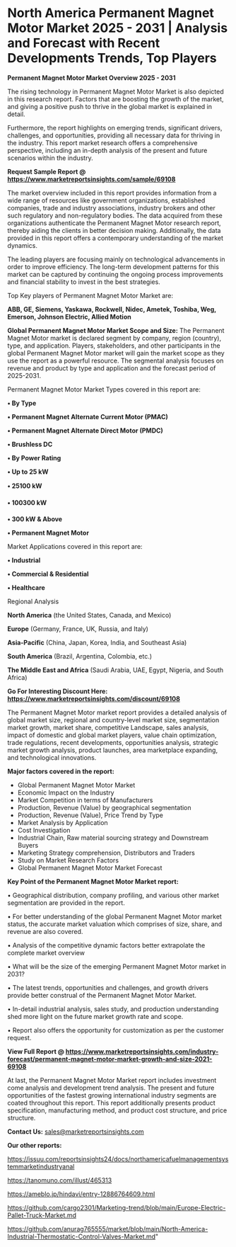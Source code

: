 # North America Permanent Magnet Motor Market 2025 - 2031 | Analysis and Forecast with Recent Developments Trends, Top Players

<Strong> Permanent Magnet Motor Market Overview 2025 - 2031</strong>

The rising technology in Permanent Magnet Motor Market is also depicted in this research report. Factors that are boosting the growth of the market, and giving a positive push to thrive in the global market is explained in detail.

Furthermore, the report highlights on emerging trends, significant drivers, challenges, and opportunities, providing all necessary data for thriving in the industry. This report market research offers a comprehensive perspective, including an in-depth analysis of the present and future scenarios within the industry.

<strong>Request Sample Report @ <a href=https://www.marketreportsinsights.com/sample/69108>https://www.marketreportsinsights.com/sample/69108</a></strong>

The market overview included in this report provides information from a wide range of resources like government organizations, established companies, trade and industry associations, industry brokers and other such regulatory and non-regulatory bodies. The data acquired from these organizations authenticate the Permanent Magnet Motor research report, thereby aiding the clients in better decision making. Additionally, the data provided in this report offers a contemporary understanding of the market dynamics.

The leading players are focusing mainly on technological advancements in order to improve efficiency. The long-term development patterns for this market can be captured by continuing the ongoing process improvements and financial stability to invest in the best strategies.

Top Key players of Permanent Magnet Motor Market are:

<strong>ABB, GE, Siemens, Yaskawa, Rockwell, Nidec, Ametek, Toshiba, Weg, Emerson, Johnson Electric, Allied Motion</strong>

<strong><b>Global Permanent Magnet Motor Market Scope and Size:</b></strong>
The Permanent Magnet Motor market is declared segment by company, region (country), type, and application. Players, stakeholders, and other participants in the global Permanent Magnet Motor market will gain the market scope as they use the report as a powerful resource. The segmental analysis focuses on revenue and product by type and application and the forecast period of 2025-2031.

Permanent Magnet Motor Market Types covered in this report are:

<strong>• By Type

• Permanent Magnet Alternate Current Motor (PMAC)

• Permanent Magnet Alternate Direct Motor (PMDC)

• Brushless DC

• By Power Rating

• Up to 25 kW

• 25100 kW

• 100300 kW

• 300 kW & Above

• Permanent Magnet Motor</strong>

Market Applications covered in this report are:

<strong>• Industrial

• Commercial & Residential

• Healthcare</strong> 

Regional Analysis

<strong>North America</strong> (the United States, Canada, and Mexico)

<strong>Europe</strong> (Germany, France, UK, Russia, and Italy)

<strong>Asia-Pacific</strong> (China, Japan, Korea, India, and Southeast Asia)

<strong>South America</strong> (Brazil, Argentina, Colombia, etc.)

<strong>The Middle East and Africa</strong> (Saudi Arabia, UAE, Egypt, Nigeria, and South Africa)

<strong>Go For Interesting Discount Here: <a href=https://www.marketreportsinsights.com/discount/69108>https://www.marketreportsinsights.com/discount/69108</a></strong>

The Permanent Magnet Motor market report provides a detailed analysis of global market size, regional and country-level market size, segmentation market growth, market share, competitive Landscape, sales analysis, impact of domestic and global market players, value chain optimization, trade regulations, recent developments, opportunities analysis, strategic market growth analysis, product launches, area marketplace expanding, and technological innovations.

<strong><b>Major factors covered in the report:</b></strong>
<ul>
  <li>Global Permanent Magnet Motor Market </li>
  <li>Economic Impact on the Industry</li>
  <li>Market Competition in terms of Manufacturers</li>
  <li>Production, Revenue (Value) by geographical segmentation</li>
  <li>Production, Revenue (Value), Price Trend by Type</li>
  <li>Market Analysis by Application</li>
  <li>Cost Investigation</li>
  <li>Industrial Chain, Raw material sourcing strategy and Downstream Buyers</li>
  <li>Marketing Strategy comprehension, Distributors and Traders</li>
  <li>Study on Market Research Factors</li>
  <li>Global Permanent Magnet Motor Market Forecast</li>
</ul>

<strong><b>Key Point of the Permanent Magnet Motor Market report:</b></strong>

• Geographical distribution, company profiling, and various other market segmentation are provided in the report.

• For better understanding of the global Permanent Magnet Motor market status, the accurate market valuation which comprises of size, share, and revenue are also covered.

• Analysis of the competitive dynamic factors better extrapolate the complete market overview

• What will be the size of the emerging Permanent Magnet Motor market in 2031?

• The latest trends, opportunities and challenges, and growth drivers provide better construal of the Permanent Magnet Motor Market.

• In-detail industrial analysis, sales study, and production understanding shed more light on the future market growth rate and scope.

• Report also offers the opportunity for customization as per the customer request.

<strong><b>View Full Report @ <a href=https://www.marketreportsinsights.com/industry-forecast/permanent-magnet-motor-market-growth-and-size-2021-69108>https://www.marketreportsinsights.com/industry-forecast/permanent-magnet-motor-market-growth-and-size-2021-69108</a></b></strong>


At last, the Permanent Magnet Motor Market report includes investment come analysis and development trend analysis. The present and future opportunities of the fastest growing international industry segments are coated throughout this report. This report additionally presents product specification, manufacturing method, and product cost structure, and price structure.

<strong>Contact Us:</strong>
sales@marketreportsinsights.com

<strong>Our other reports:</strong>

<a href=https://issuu.com/reportsinsights24/docs/northamericafuelmanagementsystemmarketindustryanal>https://issuu.com/reportsinsights24/docs/northamericafuelmanagementsystemmarketindustryanal</a>

<a href=https://tanomuno.com/illust/465313>https://tanomuno.com/illust/465313</a>

<a href=https://ameblo.jp/hindavi/entry-12886764609.html>https://ameblo.jp/hindavi/entry-12886764609.html</a>

<a href=https://github.com/cargo2301/Marketing-trend/blob/main/Europe-Electric-Pallet-Truck-Market.md>https://github.com/cargo2301/Marketing-trend/blob/main/Europe-Electric-Pallet-Truck-Market.md</a>

<a href=https://github.com/anurag765555/market/blob/main/North-America-Industrial-Thermostatic-Control-Valves-Market.md>https://github.com/anurag765555/market/blob/main/North-America-Industrial-Thermostatic-Control-Valves-Market.md</a>"
